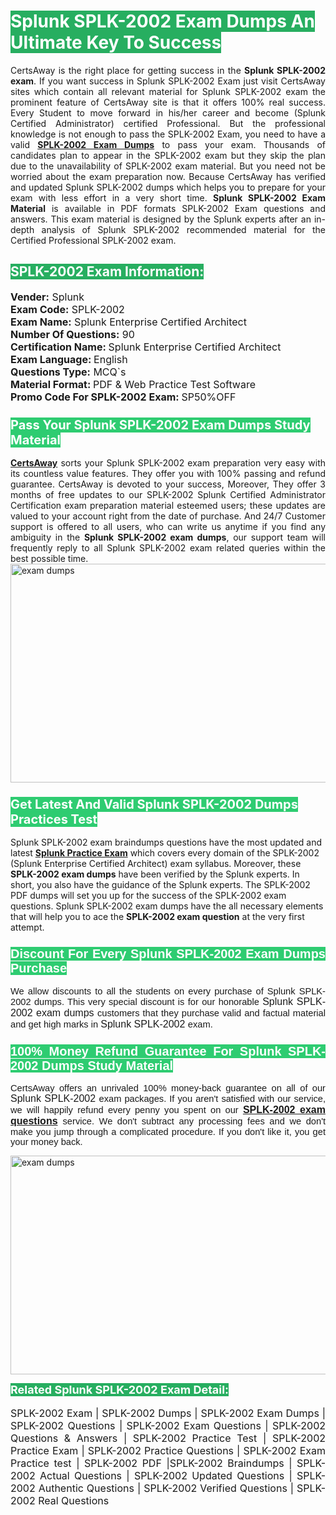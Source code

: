 <h1><span style="color:#ffffff"><strong><span style="background-color:#27ae60">Splunk SPLK-2002 Exam Dumps An Ultimate Key To Success</span></strong></span></h1> <div style="text-align:justify">CertsAway is the right place for getting success in the <strong>Splunk SPLK-2002 exam</strong>. If you want success in Splunk SPLK-2002 Exam just visit CertsAway sites which contain all relevant material for Splunk SPLK-2002 exam the prominent feature of CertsAway site is that it offers 100% real success. Every Student to move forward in his/her career and become (Splunk Certified Administrator) certified Professional. But the professional knowledge is not enough to pass the SPLK-2002 Exam, you need to have a valid <a href="https://www.certsaway.com/splunk/splk-2002-exam-dumps"><strong>SPLK-2002 Exam Dumps</strong></a> to pass your exam. Thousands of candidates plan to appear in the SPLK-2002 exam but they skip the plan due to the unavailability of SPLK-2002 exam material. But you need not be worried about the exam preparation now. Because CertsAway has verified and updated Splunk SPLK-2002 dumps which helps you to prepare for your exam with less effort in a very short time. <strong>Splunk SPLK-2002 Exam Material</strong> is available in PDF formats SPLK-2002 Exam questions and answers. This exam material is designed by the Splunk experts after an in-depth analysis of Splunk SPLK-2002 recommended material for the Certified Professional SPLK-2002 exam.</div> <h2 style="text-align:justify"><span style="color:#ffffff"><span style="background-color:#27ae60">SPLK-2002 Exam Information:</span></span></h2> <p><span style="font-size:16px"><strong>Vender:</strong> Splunk<br /> <strong>Exam Code:</strong> SPLK-2002<br /> <strong>Exam Name:</strong> Splunk Enterprise Certified Architect<br /> <strong>Number Of Questions:</strong> 90<br /> <strong>Certification Name: </strong>Splunk Enterprise Certified Architect<br /> <strong>Exam Language: </strong>English<br /> <strong>Questions Type:</strong> MCQ`s<br /> <strong>Material Format: </strong>PDF & Web Practice Test Software<br /> <strong>Promo Code For SPLK-2002 Exam: </strong>SP50%OFF</span></p> <h3><span style="font-size:20px"><span style="color:#ffffff"><strong><span style="background-color:#2ecc71">Pass Your Splunk SPLK-2002 Exam Dumps Study Material</span></strong></span></span></h3> <div style="text-align:justify"><a href=" https://www.certsaway.com/"><strong>CertsAway</strong></a> sorts your Splunk SPLK-2002 exam preparation very easy with its countless value features. They offer you with 100% passing and refund guarantee. CertsAway is devoted to your success, Moreover, They offer 3 months of free updates to our SPLK-2002 Splunk Certified Administrator Certification exam preparation material esteemed users; these updates are valued to your account right from the date of purchase. And 24/7 Customer support is offered to all users, who can write us anytime if you find any ambiguity in the <strong>Splunk SPLK-2002 exam dumps</strong>, our support team will frequently reply to all Splunk SPLK-2002 exam related queries within the best possible time.</div> <div style="text-align:justify"> </div> <div style="text-align:justify"><a href="https://www.certsaway.com/splunk/splk-2002-exam-dumps" rel="no-follow"><img alt="exam dumps" src="https://www.certcollections.com/uploads/content/certsaway.png" style="height:350px; width:750px" /></a></div> <h3><span style="font-size:20px"><span style="color:#ffffff"><strong><span style="background-color:#2ecc71">Get Latest And Valid Splunk SPLK-2002 Dumps Practices Test</span></strong></span></span></h3> <p>Splunk SPLK-2002 exam braindumps questions have the most updated and latest <a href="https://www.certsaway.com/splunk-questions"><strong>Splunk Practice Exam</strong></a> which covers every domain of the SPLK-2002 (Splunk Enterprise Certified Architect) exam syllabus. Moreover, these <strong>SPLK-2002 exam dumps</strong> have been verified by the Splunk experts. In short, you also have the guidance of the Splunk experts. The SPLK-2002 PDF dumps will set you up for the success of the SPLK-2002 exam questions. Splunk SPLK-2002 exam dumps have the all necessary elements that will help you to ace the <strong>SPLK-2002 exam question</strong> at the very first attempt.</p> <h3 style="text-align:justify"><span style="font-size:20px"><span style="color:#ffffff"><strong><span style="font-family:Calibri,sans-serif"><span style="background-color:#2ecc71">Discount For Every </span><span style="background-color:#2ecc71">Splunk SPLK-2002 Exam</span><span style="background-color:#2ecc71"> Dumps Purchase</span></span></strong></span></span></h3> <div style="text-align:justify"> <p><span style="font-size:11pt"><span style="font-family:Calibri,sans-serif">We allow discounts to all the students on every purchase of Splunk SPLK-2002 dumps. This very special discount is for our honorable <span style="font-size:12.0pt"><span style="background-color:white">Splunk SPLK-2002 exam dumps </span></span>customers that they purchase valid and factual material and get high marks in <span style="font-size:12.0pt"><span style="background-color:white">Splunk SPLK-2002 </span></span>exam. </span></span></p> <h3><span style="font-size:20px"><span style="color:#ffffff"><strong><span style="font-family:Calibri,sans-serif"><span style="background-color:#2ecc71">100% Money Refund Guarantee For </span><span style="background-color:#2ecc71">Splunk SPLK-2002 Dumps Study Material</span></span></strong></span></span></h3> <p><span style="font-size:11pt"><span style="font-family:Calibri,sans-serif">CertsAway offers an unrivaled 100% money-back guarantee on all of our <span style="font-size:12.0pt"><span style="background-color:white">Splunk SPLK-2002 </span></span>exam packages. If you aren't satisfied with our service, we will happily refund every penny you spent on our <span style="font-size:12.0pt"><span style="background-color:white"><a href="https://www.certsaway.com/splunk/splk-2002-exam-dumps"><strong>SPLK-2002 exam questions</strong></a> </span></span>service. We don't subtract any processing fees and we don't make you jump through a complicated procedure. If you don't like it, you get your money back.</span></span></p> <p><a href="https://www.certsaway.com/splunk/splk-2002-exam-dumps" rel="no-follow"><img alt="exam dumps" src="https://www.certcollections.com/uploads/content/certsaway_(2)2.png" style="height:350px; width:750px" /></a></p> <p><span style="color:#ffffff"><strong><span style="font-size:18px"><span style="background-color:#27ae60">Related Splunk SPLK-2002 Exam Detail:</span></span></strong></span><br /> <br /> <span style="font-size:16px">SPLK-2002 Exam | SPLK-2002 Dumps | SPLK-2002 Exam Dumps | SPLK-2002 Questions | SPLK-2002 Exam Questions | SPLK-2002 Questions & Answers | SPLK-2002 Practice Test | SPLK-2002 Practice Exam | SPLK-2002 Practice Questions | SPLK-2002 Exam Practice test | SPLK-2002 PDF |SPLK-2002 Braindumps | SPLK-2002 Actual Questions | SPLK-2002 Updated Questions | SPLK-2002 Authentic Questions | SPLK-2002 Verified Questions | SPLK-2002 Real Questions</span></p> </div>
